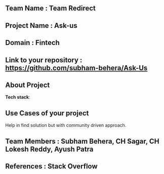 ## Team Name : Team Redirect
## Project Name : Ask-us


## Domain : Fintech



## Link to your repository : https://github.com/subham-behera/Ask-Us


## About Project








**Tech stack**:

 

## Use Cases of your project
Help in find solution but with community driven approach.

## Team Members : Subham Behera, CH Sagar, CH Lokesh Reddy, Ayush Patra


## References : Stack Overflow
